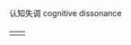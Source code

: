 
认知失调
cognitive dissonance

[——](https://github.com/7900ms/000nottheater_deserted_systemthunder/blob/master/torrent/m-纪录片-惠特尼·休斯顿——无上至爱.md)
